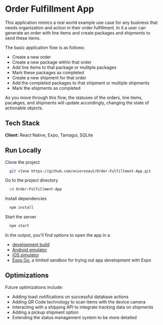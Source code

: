 # Order Fulfillment App

This application mimics a real world example use case for any business that needs organization and action in their order fulfillment. In it a user can generate an order with line items and create packages and shipments to send these items.

The basic application flow is as follows:

- Create a new order
- Create a new package within that order
- Add line items to that package or mulitple packages
- Mark these packages as completed
- Create a new shipment for that order
- Add the completed packages to that shipment or multiple shipments
- Mark the shipments as completed

As you move through this flow, the statuses of the orders, line items, pacakges, and shipments will update accordingly, changing the state of actionable objects.

## Tech Stack

**Client:** React Native, Expo, Tamagui, SQLite

## Run Locally

Clone the project

```bash
  git clone https://github.com/onieronaut/Order-Fulfillment-App.git
```

Go to the project directory

```bash
  cd Order-Fulfillment-App
```

Install dependencies

```bash
  npm install
```

Start the server

```bash
  npm start
```

In the output, you'll find options to open the app in a

- [development build](https://docs.expo.dev/develop/development-builds/introduction/)
- [Android emulator](https://docs.expo.dev/workflow/android-studio-emulator/)
- [iOS simulator](https://docs.expo.dev/workflow/ios-simulator/)
- [Expo Go](https://expo.dev/go), a limited sandbox for trying out app development with Expo

## Optimizations

Future optimizations include:

- Adding toast notifications on successful database actions
- Adding QR Code technology to scan items with the device camera
- Interacting with a shipping API to integrate tracking data on shipments
- Adding a pickup shipment option
- Extending the status management system to be more detailed
